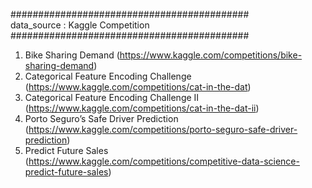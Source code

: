 ###########################################  
data_source : Kaggle Competition   
###########################################  

1. Bike Sharing Demand (https://www.kaggle.com/competitions/bike-sharing-demand)
2. Categorical Feature Encoding Challenge (https://www.kaggle.com/competitions/cat-in-the-dat)
3. Categorical Feature Encoding Challenge II (https://www.kaggle.com/competitions/cat-in-the-dat-ii)
4. Porto Seguro’s Safe Driver Prediction (https://www.kaggle.com/competitions/porto-seguro-safe-driver-prediction)
5. Predict Future Sales (https://www.kaggle.com/competitions/competitive-data-science-predict-future-sales)
